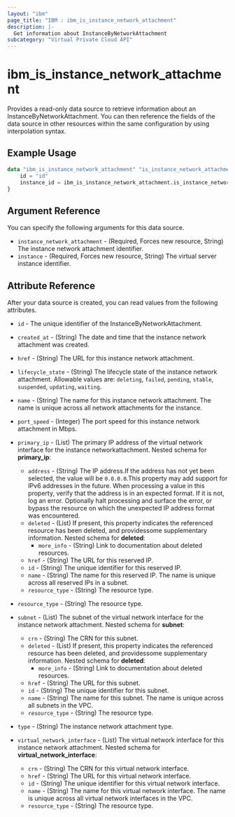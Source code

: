 ```yaml
---
layout: "ibm"
page_title: "IBM : ibm_is_instance_network_attachment"
description: |-
  Get information about InstanceByNetworkAttachment
subcategory: "Virtual Private Cloud API"
---
```


# ibm_is_instance_network_attachment

Provides a read-only data source to retrieve information about an InstanceByNetworkAttachment. You can then reference the fields of the data source in other resources within the same configuration by using interpolation syntax.

## Example Usage

```terraform
data "ibm_is_instance_network_attachment" "is_instance_network_attachment" {
	id = "id"
	instance_id = ibm_is_instance_network_attachment.is_instance_network_attachment.instance_id
}
```

## Argument Reference

You can specify the following arguments for this data source.

- `instance_network_attachment` - (Required, Forces new resource, String) The instance network attachment identifier.
- `instance` - (Required, Forces new resource, String) The virtual server instance identifier.

## Attribute Reference

After your data source is created, you can read values from the following attributes.

- `id` - The unique identifier of the InstanceByNetworkAttachment.
- `created_at` - (String) The date and time that the instance network attachment was created.
- `href` - (String) The URL for this instance network attachment.
- `lifecycle_state` - (String) The lifecycle state of the instance network attachment. Allowable values are: `deleting`, `failed`, `pending`, `stable`, `suspended`, `updating`, `waiting`.
- `name` - (String) The name for this instance network attachment. The name is unique across all network attachments for the instance.
- `port_speed` - (Integer) The port speed for this instance network attachment in Mbps.
- `primary_ip` - (List) The primary IP address of the virtual network interface for the instance networkattachment.
	Nested schema for **primary_ip**:
	- `address` - (String) The IP address.If the address has not yet been selected, the value will be `0.0.0.0`.This property may add support for IPv6 addresses in the future. When processing a value in this property, verify that the address is in an expected format. If it is not, log an error. Optionally halt processing and surface the error, or bypass the resource on which the unexpected IP address format was encountered.
	- `deleted` - (List) If present, this property indicates the referenced resource has been deleted, and providessome supplementary information.
		Nested schema for **deleted**:
		- `more_info` - (String) Link to documentation about deleted resources.
	- `href` - (String) The URL for this reserved IP.
	- `id` - (String) The unique identifier for this reserved IP.
	- `name` - (String) The name for this reserved IP. The name is unique across all reserved IPs in a subnet.
	- `resource_type` - (String) The resource type.

- `resource_type` - (String) The resource type.
- `subnet` - (List) The subnet of the virtual network interface for the instance network attachment.
	Nested schema for **subnet**:
	- `crn` - (String) The CRN for this subnet.
	- `deleted` - (List) If present, this property indicates the referenced resource has been deleted, and providessome supplementary information.
	Nested schema for **deleted**:
		- `more_info` - (String) Link to documentation about deleted resources.
	- `href` - (String) The URL for this subnet.
	- `id` - (String) The unique identifier for this subnet.
	- `name` - (String) The name for this subnet. The name is unique across all subnets in the VPC.
	- `resource_type` - (String) The resource type.

- `type` - (String) The instance network attachment type.
- `virtual_network_interface` - (List) The virtual network interface for this instance network attachment.
	Nested schema for **virtual_network_interface**:
	- `crn` - (String) The CRN for this virtual network interface.
	- `href` - (String) The URL for this virtual network interface.
	- `id` - (String) The unique identifier for this virtual network interface.
	- `name` - (String) The name for this virtual network interface. The name is unique across all virtual network interfaces in the VPC.
	- `resource_type` - (String) The resource type.

